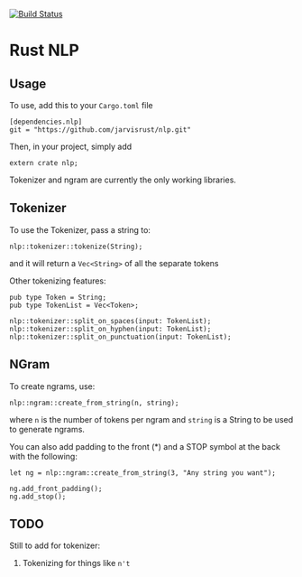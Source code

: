 [![Build Status](https://travis-ci.org/jarvisrust/nlp.svg)](https://travis-ci.org/jarvisrust/nlp)

# Rust NLP

## Usage 

To use, add this to your `Cargo.toml` file

```
[dependencies.nlp]
git = "https://github.com/jarvisrust/nlp.git"
```

Then, in your project, simply add
```
extern crate nlp;
```

Tokenizer and ngram are currently the only working libraries.


## Tokenizer 

To use the Tokenizer, pass a string to:
```
nlp::tokenizer::tokenize(String);
```
and it will return a `Vec<String>` of all the separate tokens

Other tokenizing features:

```
pub type Token = String;
pub type TokenList = Vec<Token>;

nlp::tokenizer::split_on_spaces(input: TokenList);
nlp::tokenizer::split_on_hyphen(input: TokenList);
nlp::tokenizer::split_on_punctuation(input: TokenList);
```

## NGram

To create ngrams, use:
```
nlp::ngram::create_from_string(n, string);
```
where `n` is the number of tokens per ngram and `string` is a String to be used to generate ngrams.

You can also add padding to the front (*) and a STOP symbol at the back with the following:
```
let ng = nlp::ngram::create_from_string(3, "Any string you want");

ng.add_front_padding();
ng.add_stop();
```

## TODO 

Still to add for tokenizer:

1. Tokenizing for things like `n't`
